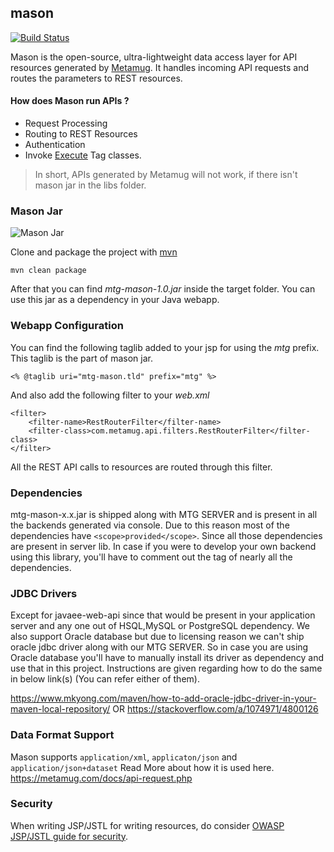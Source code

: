 ## mason

[![Build Status](https://travis-ci.org/metamug/mason.svg?branch=master)](https://travis-ci.org/metamug/mason) 

Mason is the open-source, ultra-lightweight data access layer for API resources generated by [Metamug](https://metamug.com). It handles incoming API requests and routes the parameters to REST resources.

#### How does Mason run APIs ?

- Request Processing
- Routing to REST Resources
- Authentication
- Invoke [Execute](https://metamug.com/docs/code-execution.php) Tag classes.

> In short, APIs generated by Metamug will not work, if there isn't mason jar in the libs folder.

### Mason Jar

![Mason Jar](http://www.hamptonart.com/image/cache/data/2015WEBPHOTOS/PS0927_MasonJar_BL-500x500.jpg)

Clone and package the project with <a href="https://maven.apache.org/download.cgi" target="_blank">mvn</a>

```
mvn clean package
```
After that you can find *mtg-mason-1.0.jar* inside the target folder. You can use this jar as a dependency in your Java webapp.

### Webapp Configuration

You can find the following taglib added to your jsp for using the *mtg* prefix. This taglib is the part of mason jar.
```  
<% @taglib uri="mtg-mason.tld" prefix="mtg" %>
```

And also add the following filter to your *web.xml*
```
<filter>
    <filter-name>RestRouterFilter</filter-name>
    <filter-class>com.metamug.api.filters.RestRouterFilter</filter-class>
</filter>
```
All the REST API calls to resources are routed through this filter. 

### Dependencies

mtg-mason-x.x.jar is shipped along with MTG SERVER and is present in all the backends generated via console.
Due to this reason most of the dependencies have `<scope>provided</scope>`.
Since all those dependencies are present in server lib.
In case if you were to develop your own backend using this library, you'll have to comment out the <scope> tag of nearly all the dependencies.

### JDBC Drivers

Except for javaee-web-api since that would be present in your application server and any one out of HSQL,MySQL or PostgreSQL dependency.
We also support Oracle database but due to licensing reason we can't ship oracle jdbc driver along with our MTG SERVER.
So in case you are using Oracle database you'll have to manually install its driver as dependency and use that in this project.
Instructions are given regarding how to do the same in below link(s) (You can refer either of them).

https://www.mkyong.com/maven/how-to-add-oracle-jdbc-driver-in-your-maven-local-repository/
					OR
https://stackoverflow.com/a/1074971/4800126

### Data Format Support

Mason supports `application/xml`, `applicaton/json` and `application/json+dataset` 
Read More about how it is used here.
https://metamug.com/docs/api-request.php

### Security

When writing JSP/JSTL for writing resources, do consider [OWASP JSP/JSTL guide for security](https://www.owasp.org/index.php/JSP_JSTL).

